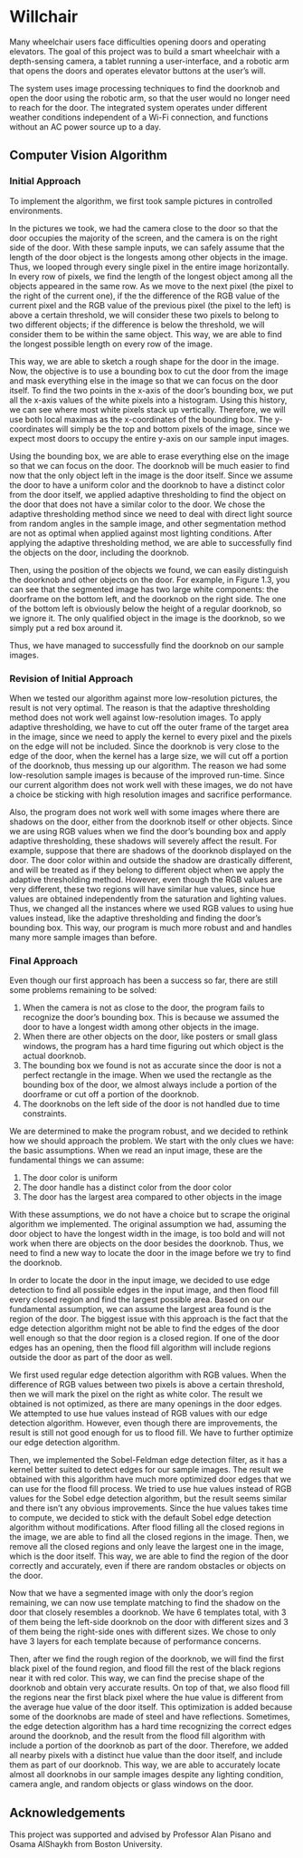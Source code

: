 # Willchair

Many wheelchair users face difficulties opening doors and operating elevators. The goal of this project was to build a smart wheelchair with a depth-sensing camera, a tablet running a user-interface, and a robotic arm that opens the doors and operates elevator buttons at the user’s will. 

The system uses image processing techniques to find the doorknob and open the door using the robotic arm, so that the user would no longer need to reach for the door. The integrated system operates under different weather conditions independent of a Wi-Fi connection, and functions without an AC power source up to a day.

## Computer Vision Algorithm
### Initial Approach
To implement the algorithm, we first took sample pictures in controlled environments.  

In the pictures we took, we had the camera close to the door so that the door occupies the majority of the screen, and the camera is on the right side of the door. With these sample inputs, we can safely assume that the length of the door object is the longests among other objects in the image. Thus, we looped through every single pixel in the entire image horizontally. In every row of pixels, we find the length of the longest object among all the objects appeared in the same row. As we move to the next pixel (the pixel to the right of the current one), if the the difference of the RGB value of the current pixel and the RGB value of the previous pixel (the pixel to the left) is above a certain threshold, we will consider these two pixels to belong to two different objects; if the difference is below the threshold, we will consider them to be within the same object. This way, we are able to find the longest possible length on every row of the image.

This way, we are able to sketch a rough shape for the door in the image. Now, the objective is to use a bounding box to cut the door from the image and mask everything else in the image so that we can focus on the door itself. To find the two points in the x-axis of the door’s bounding box, we put all the x-axis values of the white pixels into a histogram. Using this history, we can see where most white pixels stack up vertically. Therefore, we will use both local maximas as the x-coordinates of the bounding box. The y-coordinates will simply be the top and bottom pixels of the image, since we expect most doors to occupy the entire y-axis on our sample input images.

Using the bounding box, we are able to erase everything else on the image so that we can focus on the door. The doorknob will be much easier to find now that the only object left in the image is the door itself. Since we assume the door to have a uniform color and the doorknob to have a distinct color from the door itself, we applied adaptive thresholding to find the object on the door that does not have a similar color to the door. We chose the adaptive thresholding method since we need to deal with direct light source from random angles in the sample image, and other segmentation method are not as optimal when applied against most lighting conditions. After applying the adaptive thresholding method, we are able to successfully find the objects on the door, including the doorknob.

Then, using the position of the objects we found, we can easily distinguish the doorknob and other objects on the door. For example, in Figure 1.3, you can see that the segmented image has two large white components: the doorframe on the bottom left, and the doorknob on the right side. The one of the bottom left is obviously below the height of a regular doorknob, so we ignore it. The only qualified object in the image is the doorknob, so we simply put a red box around it.

Thus, we have managed to successfully find the doorknob on our sample images.

### Revision of Initial Approach
When we tested our algorithm against more low-resolution pictures, the result is not very optimal. The reason is that the adaptive thresholding method does not work well against low-resolution images. To apply adaptive thresholding, we have to cut off the outer frame of the target area in the image, since we need to apply the kernel to every pixel and the pixels on the edge will not be included. Since the doorknob is very close to the edge of the door, when the kernel has a large size, we will cut off a portion of the doorknob, thus messing up our algorithm. The reason we had some low-resolution sample images is because of the improved run-time. Since our current algorithm does not work well with these images, we do not have a choice be sticking with high resolution images and sacrifice performance.

Also, the program does not work well with some images where there are shadows on the door, either from the doorknob itself or other objects. Since we are using RGB values when we find the door’s bounding box and apply adaptive thresholding, these shadows will severely affect the result. For example, suppose that there are shadows of the doorknob displayed on the door. The door color within and outside the shadow are drastically different, and will be treated as if they belong to different object when we apply the adaptive thresholding method. However, even though the RGB values are very different, these two regions will have similar hue values, since hue values are obtained independently from the saturation and lighting values. Thus, we changed all the instances where we used RGB values to using hue values instead, like the adaptive thresholding and finding the door’s bounding box. This way, our program is much more robust and and handles many more sample images than before.

### Final Approach
Even though our first approach has been a success so far, there are still some problems remaining to be solved:

1. When the camera is not as close to the door, the program fails to recognize the door’s bounding box. This is because we assumed the door to have a longest width among other objects in the image.
2. When there are other objects on the door, like posters or small glass windows, the program has a hard time figuring out which object is the actual doorknob.
3. The bounding box we found is not as accurate since the door is not a perfect rectangle in the image. When we used the rectangle as the bounding box of the door, we almost always include a portion of the doorframe or cut off a portion of the doorknob.
4. The doorknobs on the left side of the door is not handled due to time constraints.

We are determined to make the program robust, and we decided to rethink how we should approach the problem. We start with the only clues we have: the basic assumptions. When we read an input image, these are the fundamental things we can assume:
1. The door color is uniform
2. The door handle has a distinct color from the door color
3. The door has the largest area compared to other objects in the image

With these assumptions, we do not have a choice but to scrape the original algorithm we implemented. The original assumption we had, assuming the door object to have the longest width in the image, is too bold and will not work when there are objects on the door besides the doorknob. Thus, we need to find a new way to locate the door in the image before we try to find the doorknob.

In order to locate the door in the input image, we decided to use edge detection to find all possible edges in the input image, and then flood fill every closed region and find the largest possible area. Based on our fundamental assumption, we can assume the largest area found is the region of the door. The biggest issue with this approach is the fact that the edge detection algorithm might not be able to find the edges of the door well enough so that the door region is a closed region. If one of the door edges has an opening, then the flood fill algorithm will include regions outside the door as part of the door as well.

We first used regular edge detection algorithm with RGB values. When the difference of RGB values between two pixels is above a certain threshold, then we will mark the pixel on the right as white color. The result we obtained is not optimized, as there are many openings in the door edges. We attempted to use hue values instead of RGB values with our edge detection algorithm. However, even though there are improvements, the result is still not good enough for us to flood fill. We have to further optimize our edge detection algorithm.

Then, we implemented the Sobel-Feldman edge detection filter, as it has a kernel better suited to detect edges for our sample images. The result we obtained with this algorithm have much more optimized door edges that we can use for the flood fill process. We tried to use hue values instead of RGB values for the Sobel edge detection algorithm, but the result seems similar and there isn’t any obvious improvements. Since the hue values takes time to compute, we decided to stick with the default Sobel edge detection algorithm without modifications. After flood filling all the closed regions in the image, we are able to find all the closed regions in the image. Then, we remove all the closed regions and only leave the largest one in the image, which is the door itself. This way, we are able to find the region of the door correctly and accurately, even if there are random obstacles or objects on the door.

Now that we have a segmented image with only the door’s region remaining, we can now use template matching to find the shadow on the door that closely resembles a doorknob. We have 6 templates total, with 3 of them being the left-side doorknob on the door with different sizes and 3 of them being the right-side ones with different sizes. We chose to only have 3 layers for each template because of performance concerns.

Then, after we find the rough region of the doorknob, we will find the first black pixel of the found region, and flood fill the rest of the black regions near it with red color. This way, we can find the precise shape of the doorknob and obtain very accurate results. On top of that, we also flood fill the regions near the first black pixel where the hue value is different from the average hue value of the door itself. This optimization is added because some of the doorknobs are made of steel and have reflections. Sometimes, the edge detection algorithm has a hard time recognizing the correct edges around the doorknob, and the result from the flood fill algorithm with include a portion of the doorknob as part of the door. Therefore, we added all nearby pixels with a distinct hue value than the door itself, and include them as part of our doorknob. This way, we are able to accurately locate almost all doorknobs in our sample images despite any lighting condition, camera angle, and random objects or glass windows on the door.

## Acknowledgements
This project was supported and advised by Professor Alan Pisano and Osama AlShaykh from Boston University.
